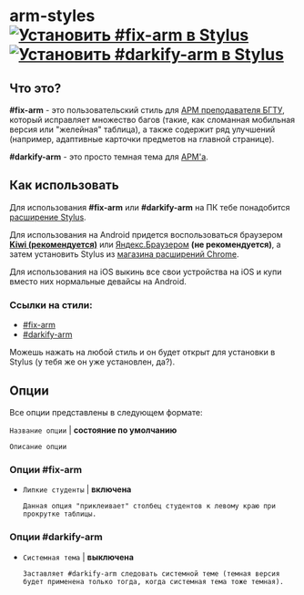 # arm-styles [![Установить #fix-arm в Stylus](https://img.shields.io/badge/%D0%A3%D1%81%D1%82%D0%B0%D0%BD%D0%BE%D0%B2%D0%B8%D1%82%D1%8C-%23fix--arm-darkgreen.svg)](https://raw.githubusercontent.com/xapdkop/arm-styles/main/fix.user.css) [![Установить #darkify-arm в Stylus](https://img.shields.io/badge/%D0%A3%D1%81%D1%82%D0%B0%D0%BD%D0%BE%D0%B2%D0%B8%D1%82%D1%8C-%23darkify--arm-black.svg)](https://raw.githubusercontent.com/xapdkop/arm-styles/main/darkify.user.css)

## Что это?

**#fix-arm** - это пользовательский стиль для [АРМ преподавателя БГТУ](http://arm.iipo.tu-bryansk.ru), который исправляет множество багов (такие, как сломанная мобильная версия или "желейная" таблица), а также содержит ряд улучшений (например, адаптивные карточки предметов на главной странице).

**#darkify-arm** - это просто темная тема для [АРМ'а](http://arm.iipo.tu-bryansk.ru).

## Как использовать

Для использования **#fix-arm** или **#darkify-arm** на ПК тебе понадобится [расширение Stylus](https://github.com/openstyles/stylus#releases).

Для использования на Android придется воспользоваться браузером [**Kiwi (рекомендуется)**](https://play.google.com/store/apps/details?id=com.kiwibrowser.browser) или [Яндекс.Браузером](https://play.google.com/store/apps/details?id=com.yandex.browser) **(не рекомендуется)**, а затем установить Stylus из [магазина расширений Chrome](https://chrome.google.com/webstore/detail/stylus/clngdbkpkpeebahjckkjfobafhncgmne).

Для использования на iOS выкинь все свои устройства на iOS и купи вместо них нормальные девайсы на Android.

### Ссылки на стили:

-   [#fix-arm](https://raw.githubusercontent.com/xapdkop/arm-styles/main/fix.user.css)
-   [#darkify-arm](https://raw.githubusercontent.com/xapdkop/arm-styles/main/darkify.user.css)

Можешь нажать на любой стиль и он будет открыт для установки в Stylus (у тебя же он уже установлен, да?).

## Опции

Все опции представлены в следующем формате:

`Название опции` | **состояние по умолчанию**

    Описание опции

### Опции #fix-arm

-   `Липкие студенты` | **включена**

        Данная опция "приклеивает" столбец студентов к левому краю при прокрутке таблицы.

### Опции #darkify-arm

-   `Системная тема` | **выключена**

        Заставляет #darkify-arm следовать системной теме (темная версия будет применена только тогда, когда системная тема тоже темная).
